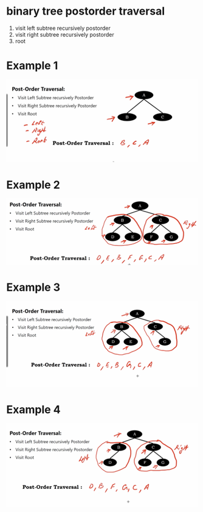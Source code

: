 # binary tree postorder traversal

1. visit left subtree recursively postorder
2. visit right subtree recursively postorder
3. root

# Example 1

<img src='../assets/160_1.png'></img>

# Example 2

<img src='../assets/160_2.png'></img>

# Example 3

<img src='../assets/160_3.png'></img>

# Example 4

<img src='../assets/160_4.png'></img>
